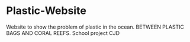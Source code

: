 # Plastic-Website
Website to show the problem of plastic in the ocean. BETWEEN PLASTIC BAGS AND CORAL REEFS. School project CJD
